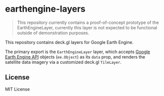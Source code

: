 # earthengine-layers

> This repository currently contains a proof-of-concept prototype of the EarthEngineLayer, currently this layer is not expected to be functional outside of demonstration purposes.  

This repository contains deck.gl layers for Google Earth Engine.

The primary export is the `EarthEngineLayer` layer, which accepts [Google Earth Engine API](https://github.com/google/earthengine-api) objects (`ee.Object`) as its `data` prop, and renders the satellite data imagery via a customized deck.gl `TileLayer`.

## License

MIT License
